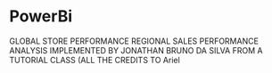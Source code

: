 # PowerBi
GLOBAL STORE PERFORMANCE REGIONAL SALES PERFORMANCE ANALYSIS
IMPLEMENTED BY JONATHAN BRUNO DA SILVA FROM A TUTORIAL CLASS (ALL THE CREDITS TO Ariel
